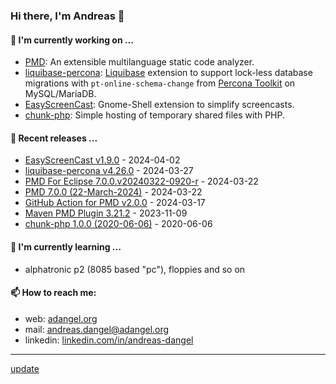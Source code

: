 ### Hi there, I'm Andreas 👋

#### 🔭 I'm currently working on ...

*   [PMD](https://github.com/pmd/pmd): An extensible multilanguage static code analyzer.
*   [liquibase-percona](https://github.com/liquibase/liquibase-percona): [Liquibase](https://github.com/liquibase/liquibase) extension to support lock-less database migrations with `pt-online-schema-change` from [Percona Toolkit](https://www.percona.com/doc/percona-toolkit/LATEST/index.html) on MySQL/MariaDB.
*   [EasyScreenCast](https://github.com/EasyScreenCast/EasyScreenCast): Gnome-Shell extension to simplify screencasts.
*   [chunk-php](https://github.com/adangel/chunk-php): Simple hosting of temporary shared files with PHP. 

#### 🚀 Recent releases ...

*   [EasyScreenCast v1.9.0](https://github.com/EasyScreenCast/EasyScreenCast/releases/tag/1.9.0) - 2024-04-02
*   [liquibase-percona v4.26.0](https://github.com/liquibase/liquibase-percona/releases/tag/v4.26.0) - 2024-03-27
*   [PMD For Eclipse 7.0.0.v20240322-0920-r](https://github.com/pmd/pmd-eclipse-plugin/releases/tag/7.0.0.v20240322-0920-r) - 2024-03-22
*   [PMD 7.0.0 (22-March-2024)](https://github.com/pmd/pmd/releases/tag/pmd_releases/7.0.0) - 2024-03-22
*   [GitHub Action for PMD v2.0.0](https://github.com/pmd/pmd-github-action/releases/tag/v2.0.0) - 2024-03-17
*   [Maven PMD Plugin 3.21.2](https://github.com/apache/maven-pmd-plugin/releases/tag/maven-pmd-plugin-3.21.2) - 2023-11-09
*   [chunk-php 1.0.0 (2020-06-06)](https://github.com/adangel/chunk-php/releases/tag/1.0.0) - 2020-06-06

#### 🌱 I'm currently learning ...

*   alphatronic p2 (8085 based "pc"), floppies and so on

#### 📫 How to reach me:

*   web: [adangel.org](https://adangel.org)
*   mail: [andreas.dangel@adangel.org](mailto:andreas.dangel@adangel.org)
*   linkedin: [linkedin.com/in/andreas-dangel](https://www.linkedin.com/in/andreas-dangel)

-----

[update](https://github.com/adangel/adangel/actions/workflows/update-readme.yml)
